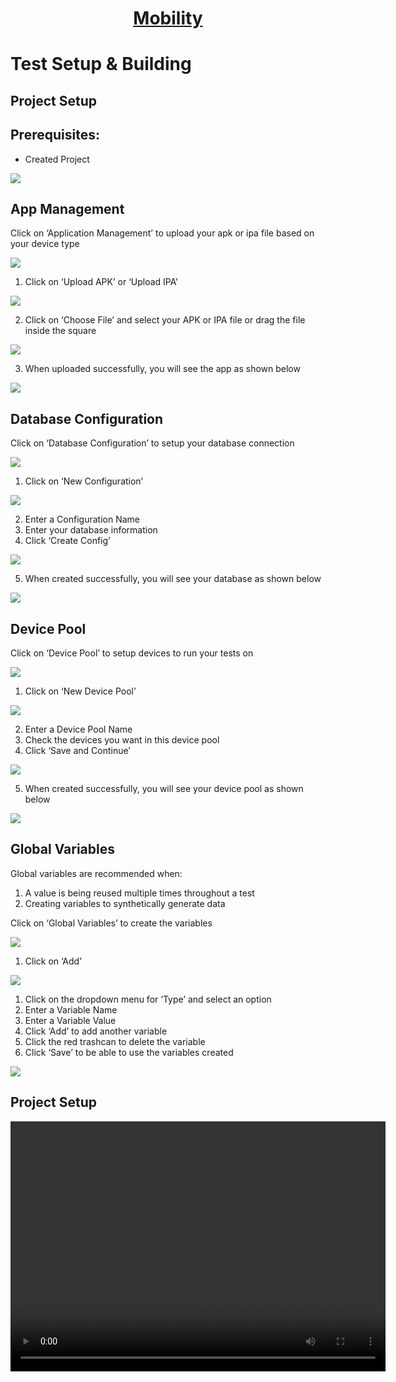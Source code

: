 <h1 style="text-align: center; text-decoration:underline; font-weight: bold;">Mobility</h1>

# Test Setup & Building

## Project Setup <!-- {docsify-ignore} --> 

## Prerequisites:
- Created Project 


<img src="https://dmdug58z0ycm2.cloudfront.net/production/pub-site/images/_mobileimages/Project_Setup_Prerequisites.png">

## App Management
Click on ‘Application Management’ to upload your apk or ipa file based on your device type

<img src="https://dmdug58z0ycm2.cloudfront.net/production/pub-site/images/_mobileimages/Project_Setup_App_Management_1.png">


1. Click on ‘Upload APK’ or ‘Upload IPA’

<img src="https://dmdug58z0ycm2.cloudfront.net/production/pub-site/images/_mobileimages/Project_Setup_App_Management_2.png">

2. Click on ‘Choose File’ and select your APK or IPA file or drag the file inside the square

<img src="https://dmdug58z0ycm2.cloudfront.net/production/pub-site/images/_mobileimages/Project_Setup_App_Management_3.png">

3. When uploaded successfully, you will see the app as shown below

<img src="https://dmdug58z0ycm2.cloudfront.net/production/pub-site/images/_mobileimages/Project_Setup_App_Management_4.png">


## Database Configuration
Click on ‘Database Configuration’ to setup your database connection

<img src="https://dmdug58z0ycm2.cloudfront.net/production/pub-site/images/_mobileimages/Project_Setup_DB_Config_1.png">

1. Click on ‘New Configuration’

<img src="https://dmdug58z0ycm2.cloudfront.net/production/pub-site/images/_mobileimages/Project_Setup_DB_Config_2.png">

2. Enter a Configuration Name
3. Enter your database information
4. Click ‘Create Config’

<img src="https://dmdug58z0ycm2.cloudfront.net/production/pub-site/images/_mobileimages/Project_Setup_DB_Config_3.png">

5. When created successfully, you will see your database as shown below

<img src="https://dmdug58z0ycm2.cloudfront.net/production/pub-site/images/_mobileimages/Project_Setup_DB_Config_4.png">

## Device Pool
Click on ‘Device Pool’ to setup devices to run your tests on

<img src="https://dmdug58z0ycm2.cloudfront.net/production/pub-site/images/_mobileimages/Project_Setup_Device_Pool_1.png">

1. Click on ‘New Device Pool’

<img src="https://dmdug58z0ycm2.cloudfront.net/production/pub-site/images/_mobileimages/Project_Setup_Device_Pool_2.png">


2. Enter a Device Pool Name
3. Check the devices you want in this device pool
4. Click ‘Save and Continue’

<img src="https://dmdug58z0ycm2.cloudfront.net/production/pub-site/images/_mobileimages/Project_Setup_Device_Pool_3.png">


5. When created successfully, you will see your device pool as shown below

<img src="https://dmdug58z0ycm2.cloudfront.net/production/pub-site/images/_mobileimages/Project_Setup_Device_Pool_4.png">

## Global Variables

Global variables are recommended when:

1. A value is being reused multiple times throughout a test
1. Creating variables to synthetically generate data

Click on ‘Global Variables’ to create the variables

<img src="https://dmdug58z0ycm2.cloudfront.net/production/pub-site/images/_mobileimages/Project_Setup_Global_Variable_1.png">


1. Click on ‘Add’

<img src="https://dmdug58z0ycm2.cloudfront.net/production/pub-site/images/_mobileimages/Project_Setup_Global_Variable_2.png">


1. Click on the dropdown menu for ‘Type’ and select an option
1. Enter a Variable Name
1. Enter a Variable Value
1. Click ‘Add’ to add another variable
1. Click the red trashcan to delete the variable
1. Click ‘Save’ to be able to use the variables created

<img src="https://dmdug58z0ycm2.cloudfront.net/production/pub-site/images/_mobileimages/Project_Setup_Global_Variable_3.png">

## Project Setup

<video width="600px" height="400px" controls>
  <source src="https://dmdug58z0ycm2.cloudfront.net/production/pub-site/Mobile/Clip3-ProjectSetup.mp4" type="video/mp4">
</video>

<!-- create project setup suite video -->